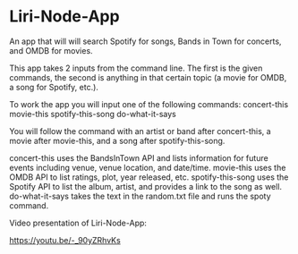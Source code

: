 # Liri-Node-App

An app that will will search Spotify for songs, Bands in Town for concerts, and OMDB for movies.

This app takes 2 inputs from the command line. The first is the given commands, the second is anything in that certain topic (a movie for OMDB, a song for Spotify, etc.).

To work the app you will input one of the following commands:
  concert-this
  movie-this
  spotify-this-song
  do-what-it-says
  
You will follow the command with an artist or band after concert-this, a movie after movie-this, and a song after spotify-this-song.

concert-this uses the BandsInTown API and lists information for future events including venue, venue location, and date/time.
movie-this uses the OMDB API to list ratings, plot, year released, etc.
spotify-this-song uses the Spotify API to list the album, artist, and provides a link to the song as well.
do-what-it-says takes the text in the random.txt file and runs the spoty command.


Video presentation of Liri-Node-App:

https://youtu.be/-_90yZRhvKs
